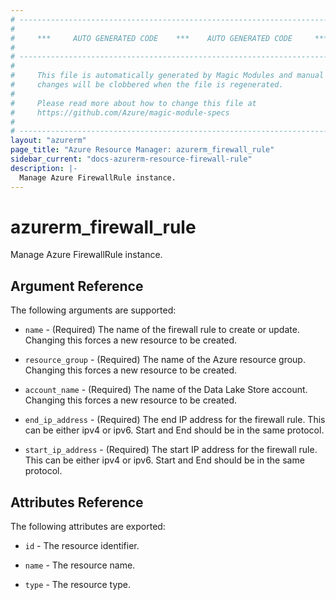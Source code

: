 ```yaml
---
# ----------------------------------------------------------------------------
#
#     ***     AUTO GENERATED CODE    ***    AUTO GENERATED CODE     ***
#
# ----------------------------------------------------------------------------
#
#     This file is automatically generated by Magic Modules and manual
#     changes will be clobbered when the file is regenerated.
#
#     Please read more about how to change this file at
#     https://github.com/Azure/magic-module-specs
#
# ----------------------------------------------------------------------------
layout: "azurerm"
page_title: "Azure Resource Manager: azurerm_firewall_rule"
sidebar_current: "docs-azurerm-resource-firewall-rule"
description: |-
  Manage Azure FirewallRule instance.
---
```


# azurerm_firewall_rule

Manage Azure FirewallRule instance.


## Argument Reference

The following arguments are supported:

* `name` - (Required) The name of the firewall rule to create or update. Changing this forces a new resource to be created.

* `resource_group` - (Required) The name of the Azure resource group. Changing this forces a new resource to be created.

* `account_name` - (Required) The name of the Data Lake Store account. Changing this forces a new resource to be created.

* `end_ip_address` - (Required) The end IP address for the firewall rule. This can be either ipv4 or ipv6. Start and End should be in the same protocol.

* `start_ip_address` - (Required) The start IP address for the firewall rule. This can be either ipv4 or ipv6. Start and End should be in the same protocol.

## Attributes Reference

The following attributes are exported:

* `id` - The resource identifier.

* `name` - The resource name.

* `type` - The resource type.
